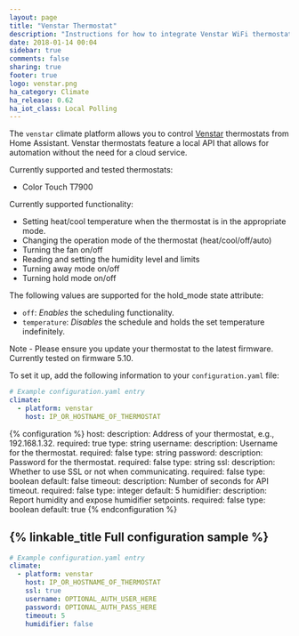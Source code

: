 ```yaml
---
layout: page
title: "Venstar Thermostat"
description: "Instructions for how to integrate Venstar WiFi thermostats within Home Assistant."
date: 2018-01-14 00:04
sidebar: true
comments: false
sharing: true
footer: true
logo: venstar.png
ha_category: Climate
ha_release: 0.62
ha_iot_class: Local Polling
---
```



The `venstar` climate platform allows you to control [Venstar](http://www.venstar.com) thermostats from Home Assistant.
Venstar thermostats feature a local API that allows for automation without the need for a cloud service.

Currently supported and tested thermostats:

- Color Touch T7900

Currently supported functionality:
- Setting heat/cool temperature when the thermostat is in the appropriate mode.
- Changing the operation mode of the thermostat (heat/cool/off/auto)
- Turning the fan on/off
- Reading and setting the humidity level and limits
- Turning away mode on/off
- Turning hold mode on/off

The following values are supported for the hold_mode state attribute:
- `off`: *Enables* the scheduling functionality.
- `temperature`: *Disables* the schedule and holds the set temperature indefinitely.

Note - Please ensure you update your thermostat to the latest firmware. Currently tested on firmware 5.10.

To set it up, add the following information to your `configuration.yaml` file:

```yaml
# Example configuration.yaml entry
climate:
  - platform: venstar
    host: IP_OR_HOSTNAME_OF_THERMOSTAT
```

{% configuration %}
host:
  description: Address of your thermostat, e.g., 192.168.1.32.
  required: true
  type: string
username:
  description: Username for the thermostat.
  required: false
  type: string
password:
  description:  Password for the thermostat.
  required: false
  type: string
ssl:
  description: Whether to use SSL or not when communicating.
  required: false
  type: boolean
  default: false
timeout:
  description: Number of seconds for API timeout.
  required: false
  type: integer
  default: 5
humidifier:
  description: Report humidity and expose humidifier setpoints.
  required: false
  type: boolean
  default: true
{% endconfiguration %}

## {% linkable_title Full configuration sample %}

```yaml
# Example configuration.yaml entry
climate:
  - platform: venstar
    host: IP_OR_HOSTNAME_OF_THERMOSTAT
    ssl: true
    username: OPTIONAL_AUTH_USER_HERE
    password: OPTIONAL_AUTH_PASS_HERE
    timeout: 5
    humidifier: false
```
